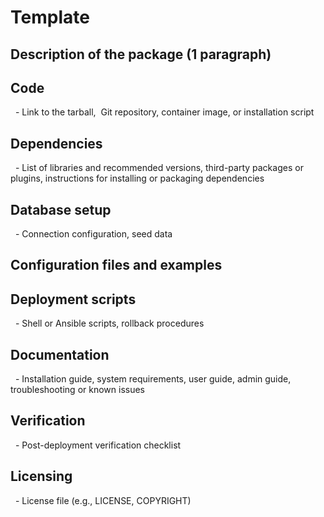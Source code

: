 # Template 

## Description of the package (1 paragraph)  

## Code  
  - Link to the tarball,  Git repository, container image, or installation script  
## Dependencies  
  - List of libraries and recommended versions, third-party packages or plugins, instructions for installing or packaging dependencies  
## Database setup  
  - Connection configuration, seed data  
## Configuration files and examples  

## Deployment scripts  
  - Shell or Ansible scripts, rollback procedures  
## Documentation  
  - Installation guide, system requirements, user guide, admin guide, troubleshooting or known issues  
## Verification  
  - Post-deployment verification checklist  
## Licensing  
  - License file (e.g., LICENSE, COPYRIGHT)

